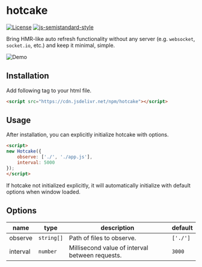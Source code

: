 # hotcake

[![License](https://img.shields.io/npm/l/hotcake)](https://npm.im/hotcake)
[![js-semistandard-style](https://img.shields.io/badge/code%20style-semistandard-brightgreen.svg)](https://github.com/standard/semistandard)

Bring HMR-like auto refresh functionality without any server (e.g. `websocket`, `socket.io`, etc.) and keep it minimal, simple.

![Demo](https://gist.githubusercontent.com/Xvezda/926edfc7b961c31a17751a8c9f4351b6/raw/hotcake.gif)

## Installation

Add following tag to your html file.

```html
<script src="https://cdn.jsdelivr.net/npm/hotcake"></script>
```

## Usage

After installation, you can explicitly initialize hotcake with options.

```html
<script>
new Hotcake({
    observe: ['./', './app.js'],
    interval: 5000
});
</script>
```

If hotcake not initialized explicitly, it will automatically initialize with default options when window loaded.

## Options

| name     | type       | description                                     | default  |
| -------- | ---------- | ----------------------------------------------- | -------  |
| observe  | `string[]` | Path of files to observe.                       | `['./']` |
| interval | `number`   | Millisecond value of interval between requests. | `3000`   |
